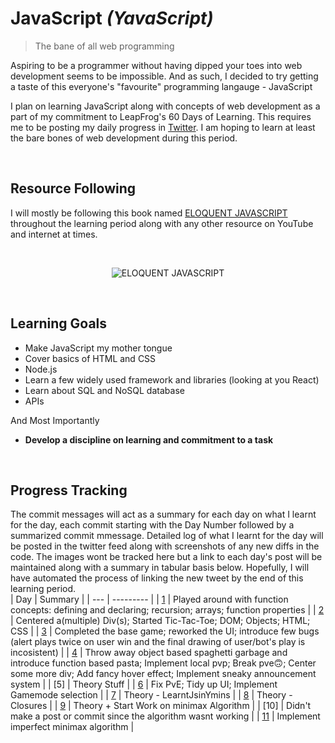# JavaScript _(YavaScript)_
>The bane of all web programming

Aspiring to be a programmer without having dipped your toes into web development seems to be impossible. 
And as such, I decided to try getting a taste of this everyone's "favourite" programming langauge - JavaScript

I plan on learning JavaScript along with concepts of web development as a part of my commitment to LeapFrog's 60 Days of Learning.
This requires me to be posting my daily progress in [Twitter](https://x.com/WoodenNebula). I am hoping to learn at least the bare bones of web development during this period.

<br>

## Resource Following
I will mostly be following this book named [ELOQUENT JAVASCRIPT](https://eloquentjavascript.net) throughout the learning period along with any other resource on YouTube and internet at times.

<br>

<p align="center">
  <img src="https://eloquentjavascript.net/img/cover.jpg" alt="ELOQUENT JAVASCRIPT">
</p>

<br>

## Learning Goals
- Make JavaScript my mother tongue
- Cover basics of HTML and CSS
- Node.js
- Learn a few widely used framework and libraries (looking at you React)
- Learn about SQL and NoSQL database
- APIs
  
And Most Importantly
- **Develop a discipline on learning and commitment to a task**

<br>

## Progress Tracking
The commit messages will act as a summary for each day on what I learnt for the day, each commit starting with the Day Number followed by a summarized commit mmessage.
Detailed log of what I learnt for the day will be posted in the twitter feed along with screenshots of any new diffs in the code. The images wont be tracked here but a link to each day's post will be maintained along with a summary in tabular basis below. Hopefully, I will have automated the process of linking the new tweet by the end of this learning period.
<br>
| Day |  Summary |
| --- | --------- |
| [1](https://x.com/WoodenNebula/status/1796928307037888831) | Played around with function concepts: defining and declaring; recursion; arrays; function properties |
| [2](https://x.com/WoodenNebula/status/1797305922701701285) | Centered a(multiple) Div(s); Started Tic-Tac-Toe; DOM; Objects; HTML; CSS |
| [3](https://x.com/WoodenNebula/status/1797690270555017244) | Completed the base game; reworked the UI; introduce few bugs (alert plays twice on user win and the final drawing of user/bot's play is incosistent) |
| [4](https://x.com/WoodenNebula/status/1798034422148821020) | Throw away object based spaghetti garbage and introduce function based pasta; Implement local pvp; Break pve🙃; Center some more div; Add fancy hover effect; Implement sneaky announcement system |
| [5] | Theory Stuff |
| [6](https://x.com/WoodenNebula/status/1798780832611750333) | Fix PvE; Tidy up UI; Implement Gamemode selection |
| [7](https://x.com/WoodenNebula/status/1799111472783745531) | Theory - LearntJsinYmins |
| [8](https://x.com/WoodenNebula/status/1799471831864455315) | Theory - Closures |
| [9](https://x.com/WoodenNebula/status/1799865165162180949) | Theory + Start Work on minimax Algorithm |
| [10] | Didn't make a post or commit since the algorithm wasnt working |
| [11](https://x.com/WoodenNebula/status/1800590986579784091) | Implement imperfect minimax algorithm |